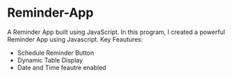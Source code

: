 # Reminder-App
A Reminder App built using JavaScript. 
In this program, I created a powerful Reminder App using Javascript. 
Key Feautures:
  - Schedule Reminder Button
  - Dynamic Table Display
  - Date and Time feautre enabled
    
